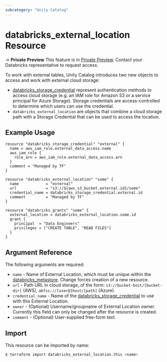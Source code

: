 ```yaml
---
subcategory: "Unity Catalog"
---
```

# databricks_external_location Resource

-> **Private Preview** This feature is in [Private Preview](https://docs.databricks.com/release-notes/release-types.html). Contact your Databricks representative to request access. 

To work with external tables, Unity Catalog introduces two new objects to access and work with external cloud storage:
- [databricks_storage_credential](storage_credential.md) represent authentication methods to access cloud storage (e.g. an IAM role for Amazon S3 or a service principal for Azure Storage). Storage credentials are access-controlled to determine which users can use the credential.
- `databricks_external_location` are objects that combine a cloud storage path with a Storage Credential that can be used to access the location. 

## Example Usage

```hcl
resource "databricks_storage_credential" "external" {
  name = aws_iam_role.external_data_access.name
  aws_iam_role {
    role_arn = aws_iam_role.external_data_access.arn
  }
  comment = "Managed by TF"
}

resource "databricks_external_location" "some" {
  name            = "external"
  url             = "s3://${aws_s3_bucket.external.id}/some"
  credential_name = databricks_storage_credential.external.id
  comment         = "Managed by TF"
}

resource "databricks_grants" "some" {
  external_location = databricks_external_location.some.id
  grant {
    principal  = "Data Engineers"
    privileges = ["CREATE TABLE", "READ FILES"]
  }
}
```

## Argument Reference

The following arguments are required:

* `name` - Name of External Location, which must be unique within the [databricks_metastore](metastore.md). Change forces creation of a new resource.
* `url` - Path URL in cloud storage, of the form: `s3://bucket-host/[bucket-dir]` (AWS), `abfss://[user@]host/[path]` (Azure).
* `credential_name` - Name of the [databricks_storage_credential](storage_credential.md) to use with this External Location.
* `owner` - (Optional) Username/groupname of External Location owner. Currently this field can only be changed after the resource is created.
* `comment` - (Optional) User-supplied free-form text.

## Import

This resource can be imported by name:

```bash
$ terraform import databricks_external_location.this <name>
```
